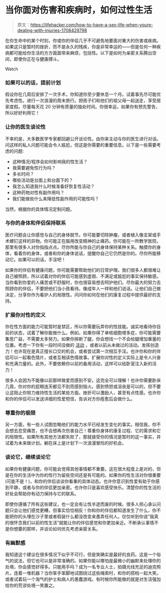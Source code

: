 # 当你面对伤害和疾病时，如何过性生活

> 原文：<https://lifehacker.com/how-to-have-a-sex-life-when-youre-dealing-with-injuries-1708429798>

在你生命中的某个时刻，你或你的伴侣几乎不可避免地要面对重大的伤害或疾病。如果这只是暂时的挫折，而不是永久的残疾，你是非常幸运的——但是任何一种疾病都可能给你生活的方方面面带来麻烦，包括性。以下是如何为亲密关系腾出空间，即使你正在与健康搏斗。

Watch

### 如果可以的话，提前计划

假设你在几周后安排了一次手术，你知道你至少要休息一个月。试着事先尽可能优先考虑性。进行一次浪漫的周末旅行。把孩子们和他们的祖父母一起送走，享受居家度假。尽量每天花 20 分钟有质量的独处时间。你很幸运，如果你有预先警告，所以好好利用它！

### 让你的医生谈论性

不幸的是，大多数医学专家都回避公开谈论性。由你来主动与你的医生进行对话。问这样的私人问题可能会令人尴尬，但这是你需要的重要信息。以下是一些需要考虑的问题:

*   这种情况/程序会如何影响我的性生活？
*   我需要避免性行为吗？
*   多长时间？
*   哪些活动是台面上和台面下的？
*   我怎么知道我什么时候准备好恢复性活动？
*   这种药物对性有副作用吗？
*   我们能做些什么来降低性副作用的可能性吗？

当然，根据你的具体情况定制问题。

### 与你的身体和伴侣保持联系

医疗问题会让你感觉与自己的身体脱节。你可能要切除肿瘤，或者植入像支架或手术螺钉这样的异物。你可能正在服用改变精神的止痛药。你可能在一所教学医院，那里有很多人对你指指点点。尽你所能与你自己的身体保持某种关系。触摸你的身体，看着你的身体，或者和你的身体说话，提醒你自己它仍然是你的。尽你所能移动它。如果可以的话，手淫吧！

如果你的伴侣有健康问题，你可能需要帮助他们的日常护理。我们很多人都很难让自己被照顾，所以试着对你的伴侣可能感到虚弱、不满足或尴尬的事实保持敏感。当你看到你爱的人痛苦或不舒服时，你也很容易想去呵护他们。尽你最大的努力去照顾你的伴侣，不要把他们当小孩看待。像成年人一样和他们说话。让他们自己做决定，分享你作为看护人的局限性。问问你如何在他们的康复过程中提供最好的支持。

### 扩展你对性的定义

你在性方面的能力可能暂时是禁区，所以你需要玩弄你的性技能。诚实地看待你目前的状态，试着了解你能做什么。例如，如果你得了单核细胞增多症，你可能需要集思广益，不需要太多努力。如果你摔断了腿，你会想找一个不会给腿增加重量的位置。考虑一下你有一段时间没做的 [活动](http://afterhours.lifehacker.com/what-do-you-think-are-the-most-underrated-sex-acts-1696609025) ，或者以前从未做过的活动。发挥创造力！也许现在是真正擅长口交的机会，或者尝试第一次相互手淫。也许你和你的伴侣可以一起看色情片，或者互相读色情故事。扩展你对性的定义实际上是令人兴奋和充满力量的。此外，不要依赖你以前的备用活动，这样可以给卧室注入新的活力！

很多人会因为不能像以前那样做爱而感到不安。这完全可以理解！也许你需要卧床几周，你对你的屁眼连天都见不到而感到恼火。感到愤怒或沮丧是可以的，但不要让这阻止你努力维持性生活的某些方面。挫折可以激励人，甚至有点性感。也许你和你的伴侣可以发送详细的性爱短信，告诉对方你痊愈后会做什么。

### 尊重你的极限

另一方面，有一些人试图忽略他们的能力水平已经发生变化的事实。相信我，你不会想去忍受痛苦，也不会想再次伤害自己！尊重你身体的康复过程、它的需求和它的局限性。如果所有其他方法都失败了，那就接受你的情况是暂时的这一事实，并试着为未来做计划。躺在床上是计划下一次浪漫冒险的好机会。

### 谈论它，继续谈论它

如果你有健康问题，你可能会觉得其他事情都不重要。这在很大程度上是对的，但是在你的生活中为你的性行为留些空间还是有可能的。如果你的性生活对你很重要(可能不是！)，和你的伴侣谈谈你看重的具体动态。也许你意识到性爱有助于你感到平静，或者与你的伴侣更加亲密。也许你只是喜欢感受快乐。清楚你的性生活的好处会帮助你有动力保持与它的联系。

即使你遵循了所有这些建议，也一定会有让性半途而废的时候。很多人担心承认问题只会让他们感觉更糟，但事实恰恰相反！你和你的伴侣都知道发生了什么，你不能把你的头埋在沙子里或者假装什么都没改变来愚弄任何人。仅仅听到你说“我真的很怀念我们以前的性生活”就能让你的伴侣感觉和你更加亲近。不断承认事情不是你想要的那样，并谈论如何优先考虑亲密关系。

### 有幽默感

我知道这个建议在很多情况下似乎不可行，但是笑确实是最好的良药。这是一个俗气的说法，但它也可以是非常准确的。如果你能以哪怕是最微小的幽默来处理你的处境，你会感觉好得多。只能用手吗？成为一名专业人士，拍摄光线充足的迪克照片。连着一堆机器？当你笨手笨脚地试图绕过这些绳索时，和你的搭档一起大笑。或者试着玩一个淘气的护士和病人的愚蠢游戏。有时候你所能做的就是对生活强加给你的荒谬处境一笑置之。